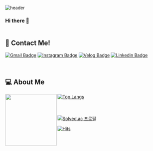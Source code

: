 ![header](https://capsule-render.vercel.app/api?type=waving&&&color=timeAuto&height=250&section=header&text=DAHYUNNE&fontSize=80&animation=fadeIn)   


### Hi there 👋</br></br>

## 🎈 Contact Me! 
[![Gmail Badge](https://img.shields.io/badge/Gmail-D14836?style=flat&logo=Gmail&logoColor=white)](mailto:ryudh98@gmail.com)  [![Instagram Badge](https://img.shields.io/badge/Instagram-E4405F?style=flat&logo=Instagram&logoColor=white)](https://www.instagram.com/dahyxnee_/)  [![Velog Badge](https://img.shields.io/badge/Velog-20C997?style=flat&logo=Velog&logoColor=white)](https://velog.io/@dahyunee/)  [![Linkedin Badge](https://img.shields.io/badge/Linkedin-0A66C2?style=flat&logo=Linkedin&logoColor=white)](https://www.linkedin.com/in/dahyun-ryu-2433b8229/)
</br></br></br>

## 💻 About Me 
<img align='left' src="https://github-readme-stats.vercel.app/api?username=dahyunne" height="165">

[![Top Langs](https://github-readme-stats.vercel.app/api/top-langs/?username=Dahyunne&layout=compact)](https://github.com/anuraghazra/github-readme-stats)   
</br></br></br>
[![Solved.ac
프로필](http://mazassumnida.wtf/api/v2/generate_badge?boj=dahyun98)](https://solved.ac/dahyun98)




[![Hits](https://hits.seeyoufarm.com/api/count/incr/badge.svg?url=https%3A%2F%2Fgithub.com%2FDahyunne%2FDahyunne&count_bg=%23D78282&title_bg=%23555555&icon=tinder.svg&icon_color=%23E7E7E7&title=hits&edge_flat=false)](https://github.com/Dahyunne)



<!--
**Dahyunne/Dahyunne** is a ✨ _special_ ✨ repository because its `README.md` (this file) appears on your GitHub profile.

Here are some ideas to get you started:

- 🔭 I’m currently working on ...
- 🌱 I’m currently learning ...
- 👯 I’m looking to collaborate on ...
- 🤔 I’m looking for help with ...
- 💬 Ask me about ...
- 📫 How to reach me: ...
- 😄 Pronouns: ...
- ⚡ Fun fact: ...
-->
